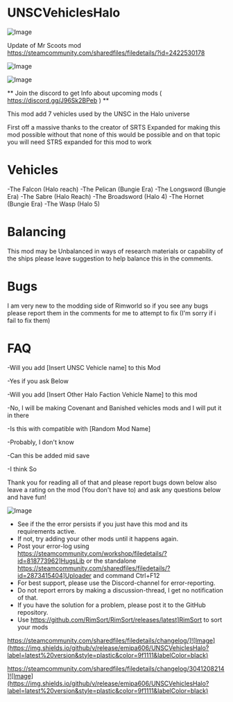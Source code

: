 # UNSCVehiclesHalo

![Image](https://i.imgur.com/buuPQel.png)

Update of Mr Scoots mod https://steamcommunity.com/sharedfiles/filedetails/?id=2422530178

![Image](https://i.imgur.com/pufA0kM.png)

	
![Image](https://i.imgur.com/Z4GOv8H.png)

** Join the discord to get Info about upcoming mods ( https://discord.gg/J96Sk2BPeb ) **

This mod add 7 vehicles used by the UNSC in the Halo universe

First off a massive thanks to the creator of SRTS Expanded for making this mod possible without that none of this would be possible and on that topic you will need STRS expanded for this mod to work

#  Vehicles 
 

-The Falcon (Halo reach)
-The Pelican (Bungie Era)
-The Longsword (Bungie Era)
-The Sabre (Halo Reach)
-The Broadsword (Halo 4)
-The Hornet (Bungie Era)
-The Wasp (Halo 5)


#  Balancing 
 

This mod may be Unbalanced in ways of research materials or capability of the ships please leave suggestion to help balance this in the comments.

#   Bugs 
 

I am very new to the modding side of Rimworld so if you see any bugs please report them in the comments for me to attempt to fix (I'm sorry if i fail to fix them)

#   FAQ 
 

-Will you add [Insert UNSC Vehicle name] to this Mod

-Yes if you ask Below

-Will you add [Insert Other Halo Faction Vehicle Name] to this mod

-No, I will be making Covenant and Banished vehicles mods and I will put it in there

-Is this with compatible with [Random Mod Name]

-Probably, I don't know

-Can this be added mid save 

-I think So

Thank you for reading all of that and please report bugs down below also leave a rating on the mod (You don't have to) and ask any questions below and have fun!

![Image](https://i.imgur.com/PwoNOj4.png)



-  See if the the error persists if you just have this mod and its requirements active.
-  If not, try adding your other mods until it happens again.
-  Post your error-log using https://steamcommunity.com/workshop/filedetails/?id=818773962]HugsLib or the standalone https://steamcommunity.com/sharedfiles/filedetails/?id=2873415404]Uploader and command Ctrl+F12
-  For best support, please use the Discord-channel for error-reporting.
-  Do not report errors by making a discussion-thread, I get no notification of that.
-  If you have the solution for a problem, please post it to the GitHub repository.
-  Use https://github.com/RimSort/RimSort/releases/latest]RimSort to sort your mods



https://steamcommunity.com/sharedfiles/filedetails/changelog/]![Image](https://img.shields.io/github/v/release/emipa606/UNSCVehiclesHalo?label=latest%20version&style=plastic&color=9f1111&labelColor=black)


https://steamcommunity.com/sharedfiles/filedetails/changelog/3041208214]![Image](https://img.shields.io/github/v/release/emipa606/UNSCVehiclesHalo?label=latest%20version&style=plastic&color=9f1111&labelColor=black)

